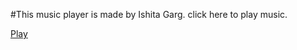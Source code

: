 #This music player is made by Ishita Garg.
click here to play music.

<a href="https://ishita0211.github.io/Music-Player/">Play</a>
